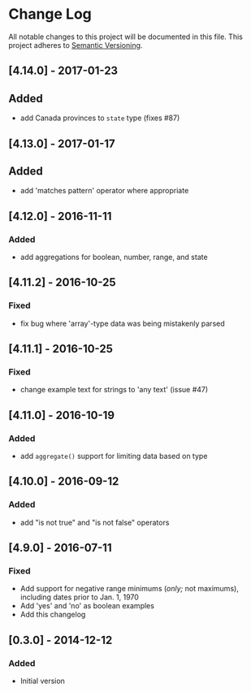 # Change Log
All notable changes to this project will be documented in this file.
This project adheres to [Semantic Versioning](http://semver.org/).

## [4.14.0] - 2017-01-23
## Added
- add Canada provinces to `state` type (fixes #87)

## [4.13.0] - 2017-01-17
## Added
- add 'matches pattern' operator where appropriate

## [4.12.0] - 2016-11-11
### Added
- add aggregations for boolean, number, range, and state

## [4.11.2] - 2016-10-25
### Fixed
- fix bug where 'array'-type data was being mistakenly parsed

## [4.11.1] - 2016-10-25
### Fixed
- change example text for strings to 'any text' (issue #47)

## [4.11.0] - 2016-10-19
### Added
- add `aggregate()` support for limiting data based on type

## [4.10.0] - 2016-09-12
### Added
- add "is not true" and "is not false" operators

## [4.9.0] - 2016-07-11
### Fixed
- Add support for negative range minimums (_only;_ not maximums), including dates prior to Jan. 1, 1970
- Add 'yes' and 'no' as boolean examples
- Add this changelog

## [0.3.0] - 2014-12-12
### Added
- Initial version
